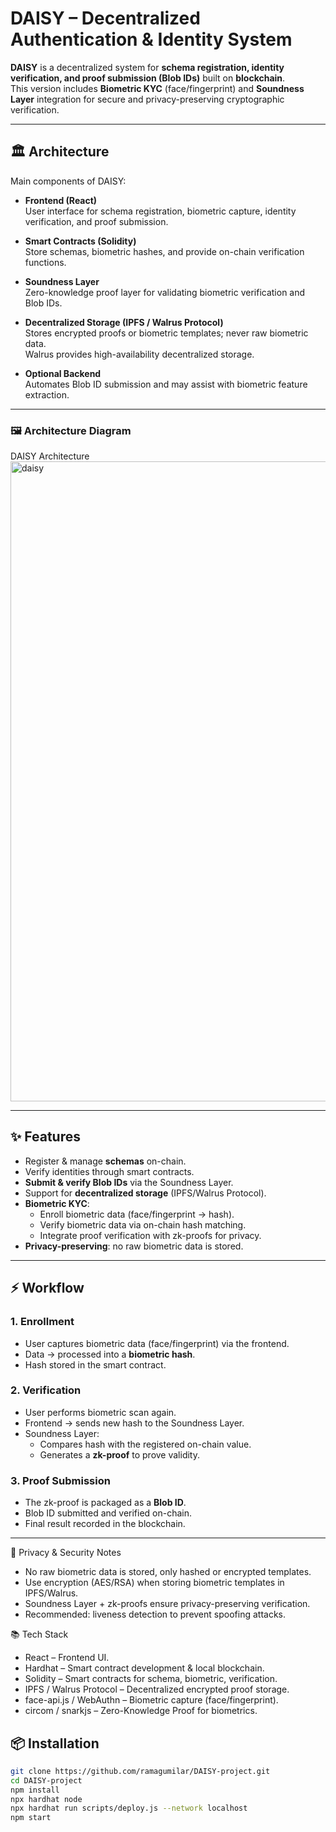 # DAISY – Decentralized Authentication & Identity System

**DAISY** is a decentralized system for **schema registration, identity verification, and proof submission (Blob IDs)** built on **blockchain**.  
This version includes **Biometric KYC** (face/fingerprint) and **Soundness Layer** integration for secure and privacy-preserving cryptographic verification.

---

## 🏛️ Architecture

Main components of DAISY:

- **Frontend (React)**  
  User interface for schema registration, biometric capture, identity verification, and proof submission.

- **Smart Contracts (Solidity)**  
  Store schemas, biometric hashes, and provide on-chain verification functions.

- **Soundness Layer**  
  Zero-knowledge proof layer for validating biometric verification and Blob IDs.

- **Decentralized Storage (IPFS / Walrus Protocol)**  
  Stores encrypted proofs or biometric templates; never raw biometric data.  
  Walrus provides high-availability decentralized storage.

- **Optional Backend**  
  Automates Blob ID submission and may assist with biometric feature extraction.

---

### 🖼️ Architecture Diagram

DAISY Architecture <img width="1536" height="1024" alt="daisy" src="https://github.com/user-attachments/assets/a1763b9a-069b-4c20-925b-7fc14d1c4bba" />


---

## ✨ Features

- Register & manage **schemas** on-chain.  
- Verify identities through smart contracts.  
- **Submit & verify Blob IDs** via the Soundness Layer.  
- Support for **decentralized storage** (IPFS/Walrus Protocol).  
- **Biometric KYC**:
  - Enroll biometric data (face/fingerprint → hash).  
  - Verify biometric data via on-chain hash matching.  
  - Integrate proof verification with zk-proofs for privacy.  
- **Privacy-preserving**: no raw biometric data is stored.

---

## ⚡ Workflow

### 1. Enrollment
- User captures biometric data (face/fingerprint) via the frontend.  
- Data → processed into a **biometric hash**.  
- Hash stored in the smart contract.  

### 2. Verification
- User performs biometric scan again.  
- Frontend → sends new hash to the Soundness Layer.  
- Soundness Layer:  
  - Compares hash with the registered on-chain value.  
  - Generates a **zk-proof** to prove validity.  

### 3. Proof Submission
- The zk-proof is packaged as a **Blob ID**.  
- Blob ID submitted and verified on-chain.  
- Final result recorded in the blockchain.  

---

🔐 Privacy & Security Notes

- No raw biometric data is stored, only hashed or encrypted templates.
- Use encryption (AES/RSA) when storing biometric templates in IPFS/Walrus.
- Soundness Layer + zk-proofs ensure privacy-preserving verification.
- Recommended: liveness detection to prevent spoofing attacks.

📚 Tech Stack

- React – Frontend UI.
- Hardhat – Smart contract development & local blockchain.
- Solidity – Smart contracts for schema, biometric, verification.
- IPFS / Walrus Protocol – Decentralized encrypted proof storage.
- face-api.js / WebAuthn – Biometric capture (face/fingerprint).
- circom / snarkjs – Zero-Knowledge Proof for biometrics.




## 📦 Installation

```bash
git clone https://github.com/ramagumilar/DAISY-project.git
cd DAISY-project
npm install
npx hardhat node
npx hardhat run scripts/deploy.js --network localhost
npm start




